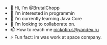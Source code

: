 - 👋 Hi, I’m @BrutalChopp
- 👀 I’m interested in programmin
- 🌱 I’m currently learning Java Core
- 💞️ I’m looking to collaborate on.
- 📫 How to reach me nickotin.s@yandex.ru
- ⚡ Fun fact: im was work at space company.

<!---
BrutalChopp/BrutalChopp is a ✨ special ✨ repository because its `README.md` (this file) appears on your GitHub profile.
You can click the Preview link to take a look at your changes.
--->
